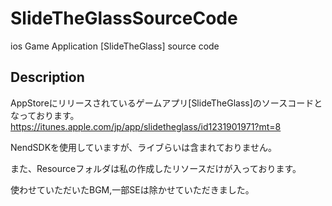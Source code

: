 # SlideTheGlassSourceCode
ios Game Application [SlideTheGlass] source code

## Description
AppStoreにリリースされているゲームアプリ[SlideTheGlass]のソースコードとなっております。
https://itunes.apple.com/jp/app/slidetheglass/id1231901971?mt=8

NendSDKを使用していますが、ライブらいは含まれておりません。

また、Resourceフォルダは私の作成したリソースだけが入っております。

使わせていただいたBGM,一部SEは除かせていただきました。
